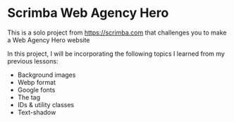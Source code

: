 # Scrimba Web Agency Hero

This is a solo project from https://scrimba.com that challenges you to make a Web Agency Hero website

In this project, I will be incorporating the following topics I learned from my previous lessons:

- Background images
- Webp format
- Google fonts
- The <span> tag
- IDs & utility classes
- Text-shadow
